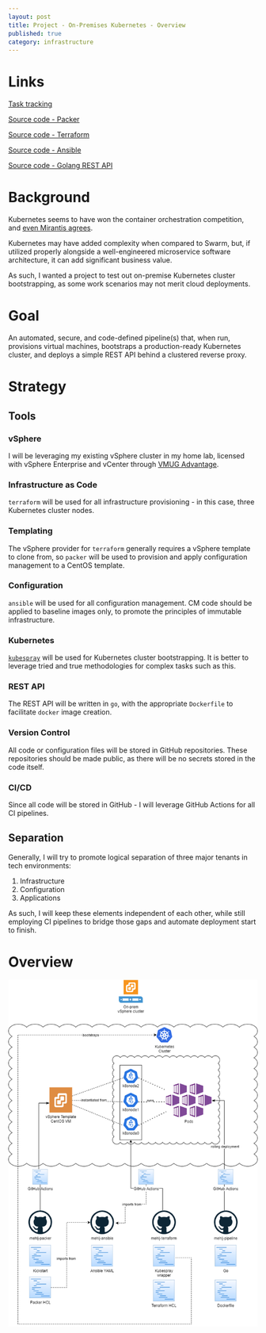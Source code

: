 ```yaml
---
layout: post
title: Project - On-Premises Kubernetes - Overview
published: true
category: infrastructure
---
```

# Links
[Task tracking](https://github.com/users/mehlj/projects/2)

[Source code - Packer](https://github.com/mehlj/mehlj-packer)

[Source code - Terraform](https://github.com/mehlj/mehlj-terraform)

[Source code - Ansible](https://github.com/mehlj/mehlj-ansible)

[Source code - Golang REST API](https://github.com/mehlj/mehlj-pipeline)

# Background
Kubernetes seems to have won the container orchestration competition, and [even Mirantis agrees](https://www.mirantis.com/blog/mirantis-acquires-docker-enterprise-platform-business/). 

Kubernetes may have added complexity when compared to Swarm, but, if utilized properly alongside a well-engineered microservice software architecture, it can add significant business value.

As such, I wanted a project to test out on-premise Kubernetes cluster bootstrapping, as some work scenarios may not merit cloud deployments.

# Goal
An automated, secure, and code-defined pipeline(s) that, when run, provisions virtual machines, bootstraps a production-ready Kubernetes cluster, and deploys a simple REST API behind a clustered reverse proxy. 

# Strategy
## Tools
### vSphere
I will be leveraging my existing vSphere cluster in my home lab, licensed with vSphere Enterprise and vCenter through [VMUG Advantage](https://www.vmug.com/).

### Infrastructure as Code
`terraform` will be used for all infrastructure provisioning - in this case, three Kubernetes cluster nodes.

### Templating
The vSphere provider for `terraform` generally requires a vSphere template to clone from, so `packer` will be used to provision and apply configuration management to a CentOS template.

### Configuration
`ansible` will be used for all configuration management. CM code should be applied to baseline images only, to promote the principles of immutable infrastructure.

### Kubernetes
[`kubespray`](https://github.com/kubernetes-sigs/kubespray) will be used for Kubernetes cluster bootstrapping. It is better to leverage tried and true methodologies for complex tasks such as this.

### REST API
The REST API will be written in `go`, with the appropriate `Dockerfile` to facilitate `docker` image creation.

### Version Control
All code or configuration files will be stored in GitHub repositories. These repositories should be made public, as there will be no secrets stored in the code itself.

### CI/CD
Since all code will be stored in GitHub - I will leverage GitHub Actions for all CI pipelines.

## Separation
Generally, I will try to promote logical separation of three major tenants in tech environments:
1. Infrastructure
2. Configuration
3. Applications

As such, I will keep these elements independent of each other, while still employing CI pipelines to bridge those gaps and automate deployment start to finish.


# Overview
![](/images/clusterflow.png)

